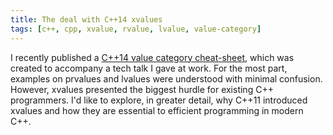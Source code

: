 ```yaml
---
title: The deal with C++14 xvalues
tags: [c++, cpp, xvalue, rvalue, lvalue, value-category]
---
```


I recently published a [C++14 value category
cheat-sheet](https://github.com/jeaye/value-category-cheatsheet/blob/master/value-category-cheatsheet.pdf),
which was created to accompany a tech talk I gave at work. For the most part, examples on
prvalues and lvalues were understood with minimal confusion. However, xvalues
presented the biggest hurdle for existing C++ programmers. I'd like to explore,
in greater detail, why C++11 introduced xvalues and how they are essential to
efficient programming in modern C++.
